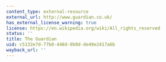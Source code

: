 ```yaml
---
content_type: external-resource
external_url: http://www.guardian.co.uk/
has_external_license_warning: true
license: https://en.wikipedia.org/wiki/All_rights_reserved
status: ''
title: The Guardian
uid: c5132e7d-77b0-448d-9b0d-de49e2417a6b
wayback_url: ''
---
```

